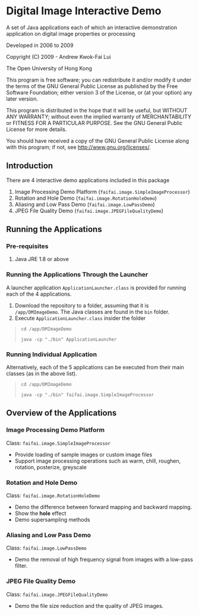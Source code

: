 # Digital Image Interactive Demo 

A set of Java applications each of which an interactive demonstration application on digital image properties or processing

Developed in 2006 to 2009

Copyright (C) 2009 - Andrew Kwok-Fai Lui

The Open University of Hong Kong

This program is free software; you can redistribute it and/or modify it under the terms of the GNU General Public License as published by the Free Software Foundation; either version 3 of the License, or (at your option) any later version.

This program is distributed in the hope that it will be useful, but WITHOUT ANY WARRANTY; without even the implied warranty of MERCHANTABILITY or FITNESS FOR A PARTICULAR PURPOSE. See the GNU General Public License for more details.

You should have received a copy of the GNU General Public License along with this program; if not, see http://www.gnu.org/licenses/.

## Introduction

There are 4 interactive demo applications included in this package

1. Image Processing Demo Platform (`faifai.image.SimpleImageProcessor`)
2. Rotation and Hole Demo (`faifai.image.RotationHoleDemo`)
3. Aliasing and Low Pass Demo (`faifai.image.LowPassDemo`)
4. JPEG File Quality Demo (`faifai.image.JPEGFileQualityDemo`)

## Running the Applications

### Pre-requisites

1. Java JRE 1.8 or above

### Running the Applications Through the Launcher

A launcher application `ApplicationLauncher.class` is provided for running each of the 4 applications.

1. Download the repository to a folder, assuming that it is `/app/DMImageDemo`. The Java classes are found in the `bin` folder.
2. Execute `ApplicationLauncher.class` insider the folder

> `cd /app/DMImageDemo`
> 
> `java -cp "./bin" ApplicationLauncher`

### Running Individual Application

Alternatively, each of the 5 applications can be executed from their main classes (as in the above list).

> `cd /app/DMImageDemo`
> 
> `java -cp "./bin" faifai.image.SimpleImageProcessor`

## Overview of the Applications

### Image Processing Demo Platform 
Class: `faifai.image.SimpleImageProcessor`
* Provide loading of sample images or custom image files
* Support image processing operations such as warm, chill, roughen, rotation, posterize, greyscale

### Rotation and Hole Demo 
Class: `faifai.image.RotationHoleDemo`
* Demo the difference between forward mapping and backward mapping.
* Show the __hole__ effect
* Demo supersampling methods

### Aliasing and Low Pass Demo 
Class: `faifai.image.LowPassDemo`
* Demo the removal of high frequency signal from images with a low-pass filter.

### JPEG File Quality Demo 
Class: `faifai.image.JPEGFileQualityDemo`
* Demo the file size reduction and the quality of JPEG images.
